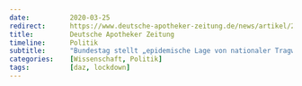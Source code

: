 ```yaml
---
date:          2020-03-25
redirect:      https://www.deutsche-apotheker-zeitung.de/news/artikel/2020/03/25/bundestag-stellt-epidemische-lage-von-nationaler-tragweite-fest
title:         Deutsche Apotheker Zeitung
timeline:      Politik
subtitle:      "Bundestag stellt „epidemische Lage von nationaler Tragweite“ fest"
categories:    [Wissenschaft, Politik]
tags:          [daz, lockdown]
---
```

